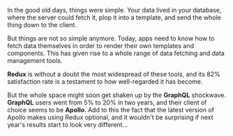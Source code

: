 In the good old days, things were simple. Your data lived in your database, where the server could fetch it, plop it into a template, and send the whole thing down to the client. 

But things are not so simple anymore. Today, apps need to know how to fetch data themselves in order to render their own templates and components. This has given rise to a whole range of data fetching and data management tools. 

**Redux** is without a doubt the most widespread of these tools, and its 82% satisfaction rate is a testament to how well-regarded it has become. 

But the whole space might soon get shaken up by the **GraphQL** shockwave. **GraphQL** users went from 5% to 20% in two years, and their client of choice seems to be **Apollo**. Add to this the fact that the latest version of Apollo makes using Redux optional, and it wouldn't be surprising if next year's results start to look very different… 